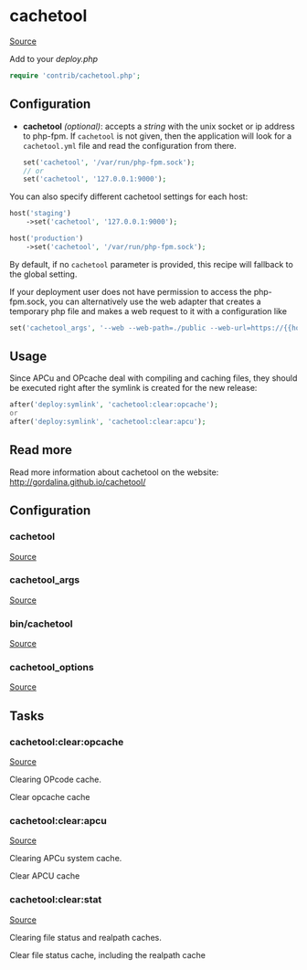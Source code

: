 <!-- DO NOT EDIT THIS FILE! -->
<!-- Instead edit contrib/cachetool.php -->
<!-- Then run bin/docgen -->

# cachetool

[Source](/contrib/cachetool.php)



Add to your _deploy.php_

```php
require 'contrib/cachetool.php';
```

## Configuration

- **cachetool** *(optional)*: accepts a *string* with the unix socket or ip address to php-fpm. If `cachetool` is not given, then the application will look for a `cachetool.yml` file and read the configuration from there.

    ```php
    set('cachetool', '/var/run/php-fpm.sock');
    // or
    set('cachetool', '127.0.0.1:9000');
    ```

You can also specify different cachetool settings for each host:
```php
host('staging')
    ->set('cachetool', '127.0.0.1:9000');

host('production')
    ->set('cachetool', '/var/run/php-fpm.sock');
```

By default, if no `cachetool` parameter is provided, this recipe will fallback to the global setting.

If your deployment user does not have permission to access the php-fpm.sock, you can alternatively use
the web adapter that creates a temporary php file and makes a web request to it with a configuration like
```php
set('cachetool_args', '--web --web-path=./public --web-url=https://{{hostname}}');
```

## Usage

Since APCu and OPcache deal with compiling and caching files, they should be executed right after the symlink is created for the new release:

```php
after('deploy:symlink', 'cachetool:clear:opcache');
or
after('deploy:symlink', 'cachetool:clear:apcu');
```

## Read more

Read more information about cachetool on the website:
http://gordalina.github.io/cachetool/


## Configuration
### cachetool
[Source](https://github.com/deployphp/deployer/blob/master/contrib/cachetool.php#L53)





### cachetool_args
[Source](https://github.com/deployphp/deployer/blob/master/contrib/cachetool.php#L54)





### bin/cachetool
[Source](https://github.com/deployphp/deployer/blob/master/contrib/cachetool.php#L55)





### cachetool_options
[Source](https://github.com/deployphp/deployer/blob/master/contrib/cachetool.php#L61)






## Tasks

### cachetool:clear:opcache
[Source](https://github.com/deployphp/deployer/blob/master/contrib/cachetool.php#L78)

Clearing OPcode cache.

Clear opcache cache


### cachetool:clear:apcu
[Source](https://github.com/deployphp/deployer/blob/master/contrib/cachetool.php#L86)

Clearing APCu system cache.

Clear APCU cache


### cachetool:clear:stat
[Source](https://github.com/deployphp/deployer/blob/master/contrib/cachetool.php#L94)

Clearing file status and realpath caches.

Clear file status cache, including the realpath cache



